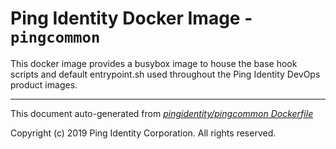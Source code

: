 
# Ping Identity Docker Image - `pingcommon`

This docker image provides a busybox image to house the base hook scripts
and default entrypoint.sh used throughout the Ping Identity DevOps product images.



---
This document auto-generated from _[pingidentity/pingcommon Dockerfile](https://github.com/pingidentity/pingidentity-docker-builds/blob/master/pingcommon/Dockerfile)_

Copyright (c)  2019 Ping Identity Corporation. All rights reserved.
